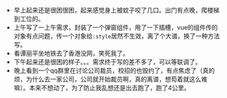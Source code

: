 + 早上起来还是很困很困，起来感觉身上被蚊子咬了几口。出门有点晚，爬楼梯到工位的。
+ 上午写了一上午需求，封装了一个弹窗组件，用了一下插槽，vue的组件传的对象有点问题，传一个对象给`:style`居然不生效，离了个大谱，换了一种方法写。
+ 看谭丽平坐地铁去了香港没网，笑死我了。
+ 下午起来还是很困的样子。。。需求终于写的差不多了，可以等联调了。
+ 晚上看到一个qq群里在讨论公司裁员，校招的也毁约了，有点焦虑了（真的烦，为什么去一家公司，公司就开始裁员啊，真的离谱，想芶着就这么难嘛）。本来不想动了，为了防止我乱想还是出去跑了，跑了4公里。